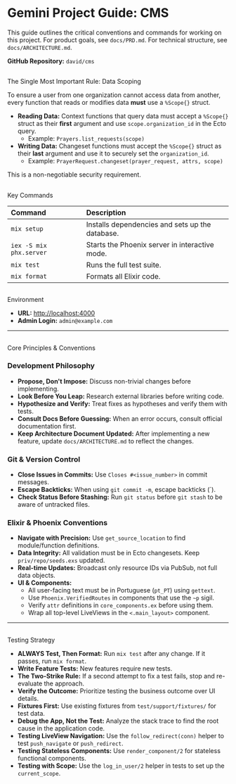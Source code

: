 # Gemini Project Guide: CMS

This guide outlines the critical conventions and commands for working on this project. For product goals, see `docs/PRD.md`. For technical structure, see `docs/ARCHITECTURE.md`.

**GitHub Repository:** `david/cms`

## 
 The Single Most Important Rule: Data Scoping

To ensure a user from one organization cannot access data from another, every function that reads or modifies data **must** use a `%Scope{}` struct.

- **Reading Data:** Context functions that query data must accept a `%Scope{}` struct as their **first** argument and use `scope.organization_id` in the Ecto query.
  - Example: `Prayers.list_requests(scope)`
- **Writing Data:** Changeset functions must accept the `%Scope{}` struct as their **last** argument and use it to securely set the `organization_id`.
  - Example: `PrayerRequest.changeset(prayer_request, attrs, scope)`

This is a non-negotiable security requirement.

## 
 Key Commands

| Command | Description |
| :--- | :--- |
| `mix setup` | Installs dependencies and sets up the database. |
| `iex -S mix phx.server` | Starts the Phoenix server in interactive mode. |
| `mix test` | Runs the full test suite. |
| `mix format` | Formats all Elixir code. |

## 
 Environment

*   **URL:** [http://localhost:4000](http://localhost:4000)
*   **Admin Login:** `admin@example.com`

---

## 
 Core Principles & Conventions

### Development Philosophy
- **Propose, Don't Impose:** Discuss non-trivial changes before implementing.
- **Look Before You Leap:** Research external libraries before writing code.
- **Hypothesize and Verify:** Treat fixes as hypotheses and verify them with tests.
- **Consult Docs Before Guessing:** When an error occurs, consult official documentation first.
- **Keep Architecture Document Updated:** After implementing a new feature, update `docs/ARCHITECTURE.md` to reflect the changes.

### Git & Version Control
- **Close Issues in Commits:** Use `Closes #<issue_number>` in commit messages.
- **Escape Backticks:** When using `git commit -m`, escape backticks (\`).
- **Check Status Before Stashing:** Run `git status` before `git stash` to be aware of untracked files.

### Elixir & Phoenix Conventions
- **Navigate with Precision:** Use `get_source_location` to find module/function definitions.
- **Data Integrity:** All validation must be in Ecto changesets. Keep `priv/repo/seeds.exs` updated.
- **Real-time Updates:** Broadcast only resource IDs via PubSub, not full data objects.
- **UI & Components:**
    - All user-facing text must be in Portuguese (`pt_PT`) using `gettext`.
    - Use `Phoenix.VerifiedRoutes` in components that use the `~p` sigil.
    - Verify `attr` definitions in `core_components.ex` before using them.
    - Wrap all top-level LiveViews in the `<.main_layout>` component.

---

## 
 Testing Strategy

- **ALWAYS Test, Then Format:** Run `mix test` after any change. If it passes, run `mix format`.
- **Write Feature Tests:** New features require new tests.
- **The Two-Strike Rule:** If a second attempt to fix a test fails, stop and re-evaluate the approach.
- **Verify the Outcome:** Prioritize testing the business outcome over UI details.
- **Fixtures First:** Use existing fixtures from `test/support/fixtures/` for test data.
- **Debug the App, Not the Test:** Analyze the stack trace to find the root cause in the application code.
- **Testing LiveView Navigation:** Use the `follow_redirect(conn)` helper to test `push_navigate` or `push_redirect`.
- **Testing Stateless Components:** Use `render_component/2` for stateless functional components.
- **Testing with Scope:** Use the `log_in_user/2` helper in tests to set up the `current_scope`.
